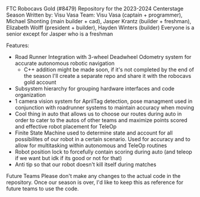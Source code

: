 FTC Robocavs Gold (#8479) Repository for the 2023-2024 Centerstage Season
Written by: Visu Vasa
Team: Visu Vasa (captain + programmer), Michael Shonting (main builder + cad), Jasper Krantz (builder + freshman), Elizabeth Wolff (president + builder), Hayden Winters (builder)
Everyone is a senior except for Jasper who is a freshman 

Features:
- Road Runner Integration with 3-wheel Deadwheel Odometry system for accurate autonomous robotic navigation
	- C++ addition might be made soon, if it's not completed by the end of the season I'll create a separate repo and share it with the robocavs gold account
- Subsystem hierarchy for grouping hardware interfaces and code organization
- 1 camera vision system for AprilTag detection, pose managment used in conjunction with roadrunner systems to maintain accuracy when moving
- Cool thing in auto that allows us to choose our routes during auto in order to cater to the autos of other teams and maximize points scored and effective robot placement for TeleOp
- Finite State Machine used to determine state and account for all possibilites of our robot in a certain scenario. Used for accuracy and to allow for multitasking within autonomous and TeleOp routines
- Robot position lock to forcefully contain scoring during auto (and teleop if we want but idk if its good or not for that)
- Anti tip so that our robot doesn't kill itself during matches 

Future Teams
Please don't make any changes to the actual code in the repository. Once our season is over, I'd like to keep this as reference for future teams to use the code.

